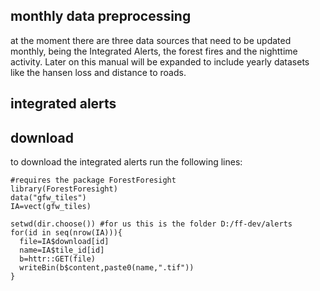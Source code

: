 ## monthly data preprocessing
at the moment there are three data sources that need to be updated monthly, being the Integrated Alerts, the forest fires and the nighttime activity. Later on this manual will be expanded to include yearly datasets like the hansen loss and distance to roads.

## integrated alerts
## download
to download the integrated alerts run the following lines:

```
#requires the package ForestForesight
library(ForestForesight)
data("gfw_tiles")
IA=vect(gfw_tiles)

setwd(dir.choose()) #for us this is the folder D:/ff-dev/alerts
for(id in seq(nrow(IA))){
  file=IA$download[id]
  name=IA$tile_id[id]
  b=httr::GET(file)
  writeBin(b$content,paste0(name,".tif"))
}
```